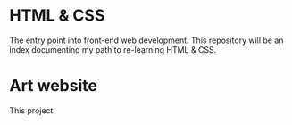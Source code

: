 # HTML & CSS
The entry point into front-end web development.
This repository will be an index documenting my path to re-learning HTML & CSS.

# Art website
This project 

#

#